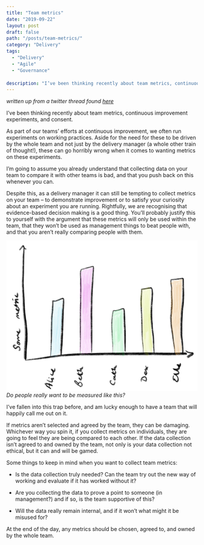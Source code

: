 ```yaml
---
title: "Team metrics"
date: "2019-09-22"
layout: post
draft: false
path: "/posts/team-metrics/"
category: "Delivery"
tags:
  - "Delivery"
  - "Agile"
  - "Governance"

description: "I’ve been thinking recently about team metrics, continuous improvement experiments, and consent. - written up from a twitter thread"
---
```

*written up from a twitter thread found [here](https://twitter.com/EleanorMollett/status/1171770376294150144)*

I’ve been thinking recently about team metrics, continuous improvement experiments, and consent.

As part of our teams’ efforts at continuous improvement, we often run experiments on working practices. Aside for the need for these to be driven by the whole team and not just by the delivery manager (a whole other train of thought!), these can go horribly wrong when it comes to wanting metrics on these experiments.

I’m going to assume you already understand that collecting data on your team to compare it with other teams is bad, and that you push back on this whenever you can.

Despite this, as a delivery manager it can still be tempting to collect metrics on your team – to demonstrate improvement or to satisfy your curiosity about an experiment you are running. Rightfully, we are recognising that evidence-based decision making is a good thing. You’ll probably justify this to yourself with the argument that these metrics will only be used within the team, that they won’t be used as management things to beat people with, and that you aren’t really comparing people with them.

![Illustration of a bar graph measuring a team](./team_metrics.jpg)
*Do people really want to be measured like this?*

I’ve fallen into this trap before, and am lucky enough to have a team that will happily call me out on it.

If metrics aren’t selected and agreed by the team, they can be damaging. Whichever way you spin it, if you collect metrics on individuals, they are going to feel they are being compared to each other. If the data collection isn’t agreed to and owned by the team, not only is your data collection not ethical, but it can and will be gamed.

Some things to keep in mind when you want to collect team metrics:

* Is the data collection truly needed? Can the team try out the new way of working and evaluate if it has worked without it?

* Are you collecting the data to prove a point to someone (in management?) and if so, is the team supportive of this? 

* Will the data really remain internal, and if it won’t what might it be misused for?

At the end of the day, any metrics should be chosen, agreed to, and owned by the whole team.

